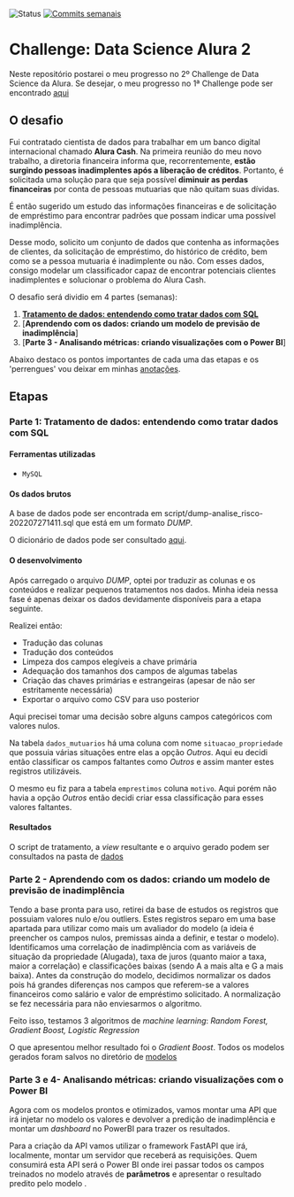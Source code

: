 ![Status](https://img.shields.io/badge/status-Em%20desenvolvimento-green?style=plastic)
[![Commits semanais](https://img.shields.io/github/commit-activity/w/exata0mente/alura_cash?style=plastic)](https://github.com/exata0mente/alura_cash/pulse)


# Challenge: Data Science Alura 2

Neste repositório postarei o meu progresso no 2º Challenge de Data Science da Alura. Se desejar, o meu progresso no 1ª Challenge pode ser encontrado [aqui](https://github.com/exata0mente/alura-voz)

## O desafio

Fui contratado cientista de dados para trabalhar em um banco digital internacional chamado **Alura Cash**. Na primeira reunião do meu novo trabalho, a diretoria financeira informa que, recorrentemente, **estão surgindo pessoas inadimplentes após a liberação de créditos**. Portanto, é solicitada uma solução para que seja possível **diminuir as perdas financeiras** por conta de pessoas mutuarias que não quitam suas dívidas.

É então sugerido um estudo das informações financeiras e de solicitação de empréstimo para encontrar padrões que possam indicar uma possível inadimplência.

Desse modo, solicito um conjunto de dados que contenha as informações de clientes, da solicitação de empréstimo, do histórico de crédito, bem como se a pessoa mutuaria é inadimplente ou não. Com esses dados, consigo modelar um classificador capaz de encontrar potenciais clientes inadimplentes e solucionar o problema do Alura Cash.

O desafio será dividio em 4 partes (semanas):
1. [**Tratamento de dados: entendendo como tratar dados com SQL**](#parte-1-tratamento-de-dados-entendendo-como-tratar-dados-com-SQL)
1. [**Aprendendo com os dados: criando um modelo de previsão de inadimplência**]
1. [**Parte 3 - Analisando métricas: criando visualizações com o Power BI**]

Abaixo destaco os pontos importantes de cada uma das etapas e os 'perrengues' vou deixar em minhas [anotações](ANOTACOES.md).

## Etapas

### Parte 1: Tratamento de dados: entendendo como tratar dados com SQL

#### Ferramentas utilizadas

- `MySQL`

#### Os dados brutos

A base de dados pode ser encontrada em script/dump-analise_risco-202207271411.sql que está em um formato _DUMP_. 

O dicionário de dados pode ser consultado [aqui](https://github.com/Mirlaa/Challenge-Data-Science-1ed/blob/main/Dados/README.md).

#### O desenvolvimento

Após carregado o arquivo _DUMP_, optei por traduzir as colunas e os conteúdos e realizar pequenos tratamentos nos dados. Minha ideia nessa fase é apenas deixar os dados devidamente disponíveis para a etapa seguinte.

Realizei então:
- Tradução das colunas
- Tradução dos conteúdos
- Limpeza dos campos elegíveis a chave primária
- Adequação dos tamanhos dos campos de algumas tabelas
- Criação das chaves primárias e estrangeiras (apesar de não ser estritamente necessária)
- Exportar o arquivo como CSV para uso posterior

Aqui precisei tomar uma decisão sobre alguns campos categóricos com valores nulos.

Na tabela `dados_mutuarios` há uma coluna com nome `situacao_propriedade` que possuia várias situações entre elas a opção _Outros_. Aqui eu decidi então classificar os campos faltantes como _Outros_ e assim manter estes registros utilizáveis.

O mesmo eu fiz para a tabela `emprestimos` coluna `motivo`. Aqui porém não havia a opção _Outros_ então decidi criar essa classificação para esses valores faltantes.

#### Resultados

O script de tratamento, a _view_ resultante e o arquivo gerado podem ser consultados na pasta de [dados](dados/)

### Parte 2 - Aprendendo com os dados: criando um modelo de previsão de inadimplência

Tendo a base pronta para uso, retirei da base de estudos os registros que possuiam valores nulo e/ou outliers. Estes registros separo em uma base apartada para utilizar como mais um avaliador do modelo (a ideia é preencher os campos nulos, premissas ainda a definir, e testar o modelo). 
Identificamos uma correlação de inadimplência com as variáveis de situação da propriedade (Alugada), taxa de juros (quanto maior a taxa, maior a correlação) e classificações baixas (sendo A a mais alta e G a mais baixa).
Antes da construção do modelo, decidimos normalizar os dados pois há grandes diferenças nos campos que referem-se a valores financeiros como salário e valor de empréstimo solicitado. A normalização se fez necessária para não enviesarmos o algoritmo.

Feito isso, testamos 3 algoritmos de *machine learning*: *Random Forest, Gradient Boost, Logistic Regression*

O que apresentou melhor resultado foi o *Gradient Boost*. Todos os modelos gerados foram salvos no diretório de [modelos](modelos/)

### Parte 3 e 4- Analisando métricas: criando visualizações com o Power BI

Agora com os modelos prontos e otimizados, vamos montar uma API que irá injetar no modelo os valores e devolver a predição de inadimplência e montar um _dashboard_ no PowerBI para trazer os resultados.

Para a criação da API vamos utilizar o framework FastAPI que irá, localmente, montar um servidor que receberá as requisições. Quem consumirá esta API será o Power BI onde irei passar todos os campos treinados no modelo através de **parâmetros** e apresentar o resultado predito pelo modelo
.